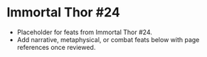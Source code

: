 # Immortal Thor #24

- Placeholder for feats from Immortal Thor #24.
- Add narrative, metaphysical, or combat feats below with page references once reviewed.